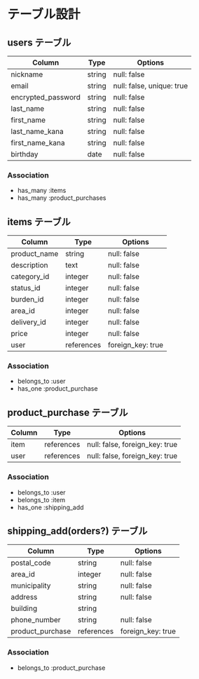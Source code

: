 # テーブル設計

## users テーブル

| Column             | Type   | Options                   |
| ------------------ | ------ | ------------------------- |
| nickname           | string | null: false               |
| email              | string | null: false, unique: true |
| encrypted_password | string | null: false               |
| last_name          | string | null: false               |
| first_name         | string | null: false               |
| last_name_kana     | string | null: false               |
| first_name_kana    | string | null: false               |
| birthday           | date   | null: false               |

### Association

- has_many :items
- has_many :product_purchases

## items テーブル

| Column          | Type          | Options           |
| --------------- | ------------- | ----------------- |
| product_name    | string        | null: false       |
| description     | text          | null: false       |
| category_id     | integer       | null: false       |
| status_id       | integer       | null: false       |
| burden_id       | integer       | null: false       |
| area_id         | integer       | null: false       |
| delivery_id     | integer       | null: false       |
| price           | integer       | null: false       |
| user            | references    | foreign_key: true |

### Association

- belongs_to :user
- has_one    :product_purchase

## product_purchase テーブル

| Column           | Type          | Options                        |
| ---------------- | ------------- | ------------------------------ |
| item             | references    | null: false, foreign_key: true |
| user             | references    | null: false, foreign_key: true |

### Association

- belongs_to :user
- belongs_to :item
- has_one    :shipping_add

## shipping_add(orders?) テーブル

| Column           | Type          | Options           |
| ---------------- | ------------- | ----------------- |
| postal_code      | string        | null: false       |
| area_id          | integer       | null: false       |
| municipality     | string        | null: false       |
| address          | string        | null: false       |
| building         | string        |                   |
| phone_number     | string        | null: false       |
| product_purchase | references    | foreign_key: true |

### Association

- belongs_to :product_purchase
